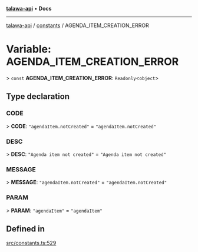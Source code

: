 [**talawa-api**](../../README.md) • **Docs**

***

[talawa-api](../../modules.md) / [constants](../README.md) / AGENDA\_ITEM\_CREATION\_ERROR

# Variable: AGENDA\_ITEM\_CREATION\_ERROR

\> `const` **AGENDA\_ITEM\_CREATION\_ERROR**: `Readonly`\<`object`\>

## Type declaration

### CODE

\> **CODE**: `"agendaItem.notCreated"` = `"agendaItem.notCreated"`

### DESC

\> **DESC**: `"Agenda item not created"` = `"Agenda item not created"`

### MESSAGE

\> **MESSAGE**: `"agendaItem.notCreated"` = `"agendaItem.notCreated"`

### PARAM

\> **PARAM**: `"agendaItem"` = `"agendaItem"`

## Defined in

[src/constants.ts:529](https://github.com/PalisadoesFoundation/talawa-api/blob/7fc9f13527dc6ead651f268e58527dcc279b95bc/src/constants.ts#L529)
